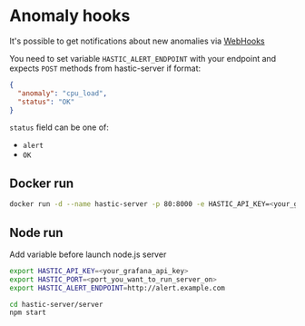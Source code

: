 # Anomaly hooks

It's possible to get notifications about new anomalies via [WebHooks](https://en.wikipedia.org/wiki/Webhook)

You need to set variable `HASTIC_ALERT_ENDPOINT` with your endpoint and expects `POST` methods 
from hastic-server if format:

```json
{
  "anomaly": "cpu_load",
  "status": "OK"
}
```

`status` field can be one of:
- `alert`
- `OK`

## Docker run
```bash
docker run -d --name hastic-server -p 80:8000 -e HASTIC_API_KEY=<your_grafana_api_key> HASTIC_ALERT_ENDPOINT="http://exam.ple" hastic-server
```

## Node run

Add variable before launch node.js server

```bash
export HASTIC_API_KEY=<your_grafana_api_key>
export HASTIC_PORT=<port_you_want_to_run_server_on>
export HASTIC_ALERT_ENDPOINT=http://alert.example.com

cd hastic-server/server
npm start
```